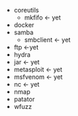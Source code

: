 - coreutils
  - mkfifo <- yet
- docker
- samba
  - smbclient <- yet
- ftp <-yet
- hydra
- jar <- yet
- metasploit <- yet
- msfvenom <- yet
- nc <- yet
- nmap
- patator
- wfuzz
